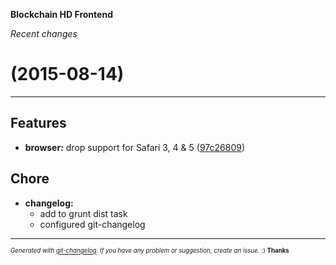 __Blockchain HD Frontend__

_Recent changes_

#   (2015-08-14)



---

## Features

- **browser:** drop support for Safari 3, 4 & 5
  ([97c26809](https://github.com/blockchain/My-Wallet-HD-Frontend/commit/97c2680916b84735e461e9412eaefafa095c09f2))


## Chore

- **changelog:**
  - add to grunt dist task
  - configured git-changelog



---
<sub><sup>*Generated with [git-changelog](https://github.com/rafinskipg/git-changelog). If you have any problem or suggestion, create an issue.* :) **Thanks** </sub></sup>